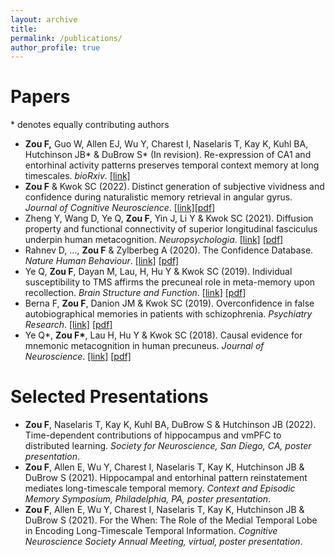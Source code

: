 ```yaml
---
layout: archive
title: 
permalink: /publications/
author_profile: true
---
```


<!--{% if author.googlescholar %}
  You can also find my articles on <u><a href="{{author.googlescholar}}">my Google Scholar profile</a>.</u>
{% endif %}

{% include base_path %}

{% for post in site.publications reversed %}
  {% include archive-single.html %}
{% endfor %}-->

Papers
=======
\* denotes equally contributing authors
* **Zou F,** Guo W, Allen EJ, Wu Y, Charest I, Naselaris T, Kay K, Kuhl BA, Hutchinson JB* & DuBrow S* (In revision). Re-expression of CA1 and entorhinal activity patterns preserves temporal context memory at long timescales. *bioRxiv*. [[link]](https://www.biorxiv.org/content/10.1101/2022.08.31.506090v1)
* **Zou F** & Kwok SC (2022). Distinct generation of subjective vividness and confidence during naturalistic memory retrieval in angular gyrus. *Journal of Cognitive Neuroscience*. [[link]](https://doi.org/10.1162/jocn_a_01838)[[pdf]](http://futingzou.github.io/files/JoCN2022.pdf) 
* Zheng Y, Wang D, Ye Q, **Zou F**, Yin J, Li Y & Kwok SC (2021). Diffusion property and functional connectivity of superior longitudinal fasciculus underpin human metacognition. *Neuropsychologia*. [[link]](https://www.sciencedirect.com/science/article/pii/S0028393221000981) [[pdf]](http://futingzou.github.io/files/Neuropsychologia_2021.pdf) 
* Rahnev D, …, **Zou F** & Zylberbeg A (2020). The Confidence Database. *Nature Human Behaviour*. [[link]](https://www.nature.com/articles/s41562-019-0813-1) [[pdf]](http://futingzou.github.io/files/NHB_2020.pdf)
* Ye Q, **Zou F**, Dayan M, Lau, H, Hu Y & Kwok SC (2019). Individual susceptibility to TMS affirms the precuneal role in meta-memory upon recollection. *Brain Structure and Function*. [[link]](https://link.springer.com/article/10.1007/s00429-019-01909-6) [[pdf]](http://futingzou.github.io/files/BSAF_2019.pdf)
* Berna F, **Zou F**, Danion JM & Kwok SC (2019). Overconfidence in false autobiographical memories in patients with schizophrenia. *Psychiatry Research*. [[link]](https://www.sciencedirect.com/science/article/pii/S0165178118321231) [[pdf]](http://futingzou.github.io/files/PsychiatryRes_2019.pdf)
* Ye Q\*, **Zou F\***, Lau H, Hu Y & Kwok SC (2018). Causal evidence for mnemonic metacognition in human precuneus. *Journal of Neuroscience*. [[link]](https://doi.org/10.1523/JNEUROSCI.0660-18.2018) [[pdf]](http://futingzou.github.io/files/JN_2018.pdf)


Selected Presentations
======
* **Zou F**, Naselaris T, Kay K, Kuhl BA, DuBrow S & Hutchinson JB (2022). Time-dependent contributions of hippocampus and vmPFC to distributed learning. *Society for Neuroscience, San Diego, CA, poster presentation*.
* **Zou F**, Allen E, Wu Y, Charest I, Naselaris T, Kay K, Hutchinson JB & DuBrow S (2021). Hippocampal and entorhinal pattern reinstatement mediates long-timescale temporal memory. *Context and Episodic Memory Symposium, Philadelphia, PA, poster presentation*.
* **Zou F**, Allen E, Wu Y, Charest I, Naselaris T, Kay K, Hutchinson JB & DuBrow S (2021). For the When: The Role of the Medial Temporal Lobe in Encoding Long-Timescale Temporal Information. *Cognitive Neuroscience Society Annual Meeting, virtual, poster presentation*.
